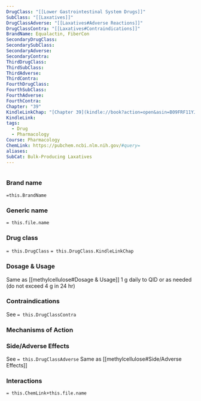 ```yaml
---
DrugClass: "[[Lower Gastrointestinal System Drugs]]"
SubClass: "[[Laxatives]]"
DrugClassAdverse: "[[Laxatives#Adverse Reactions]]"
DrugClassContra: "[[Laxatives#Contraindications]]"
BrandName: Equalactin, FiberCon
SecondaryDrugClass: 
SecondarySubClass: 
SecondaryAdverse: 
SecondaryContra: 
ThirdDrugClass: 
ThirdSubClass: 
ThirdAdverse: 
ThirdContra: 
FourthDrugClass: 
FourthSubClass: 
FourthAdverse: 
FourthContra: 
Chapter: "39"
KindleLinkChap: "[Chapter 39](kindle://book?action=open&asin=B09FRF11YJ&location=22145)"
KindleLink: 
tags:
  - Drug
  - Pharmacology
Course: Pharmacology
ChemLink: https://pubchem.ncbi.nlm.nih.gov/#query=
aliases: 
SubCat: Bulk-Producing Laxatives
---
```

```smiles

```

### Brand name
`=this.BrandName`

### Generic name
`= this.file.name`

### Drug class 
`= this.DrugClass`
	`= this.DrugClass.KindleLinkChap`

### Dosage & Usage
Same as [[methylcellulose#Dosage & Usage]]
1 g daily to QID or as needed (do not exceed 4 g in 24 hr)

### Contraindications
See `= this.DrugClassContra`

### Mechanisms of Action


### Side/Adverse Effects
See `= this.DrugClassAdverse`
Same as [[methylcellulose#Side/Adverse Effects]]

### Interactions

`= this.ChemLink+this.file.name`

